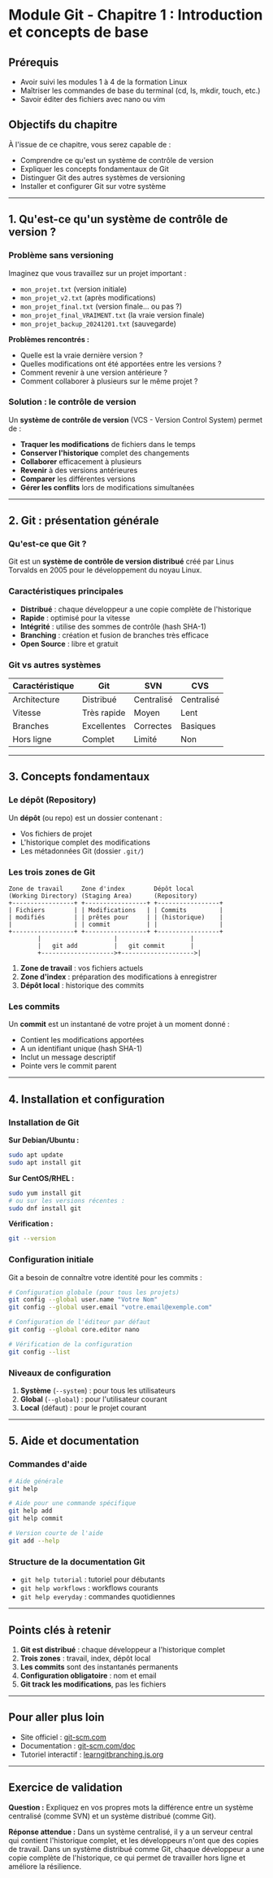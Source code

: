 # Module Git - Chapitre 1 : Introduction et concepts de base

## Prérequis
- Avoir suivi les modules 1 à 4 de la formation Linux
- Maîtriser les commandes de base du terminal (cd, ls, mkdir, touch, etc.)
- Savoir éditer des fichiers avec nano ou vim

## Objectifs du chapitre
À l'issue de ce chapitre, vous serez capable de :
- Comprendre ce qu'est un système de contrôle de version
- Expliquer les concepts fondamentaux de Git
- Distinguer Git des autres systèmes de versioning
- Installer et configurer Git sur votre système

---

## 1. Qu'est-ce qu'un système de contrôle de version ?

### Problème sans versioning
Imaginez que vous travaillez sur un projet important :
- `mon_projet.txt` (version initiale)
- `mon_projet_v2.txt` (après modifications)
- `mon_projet_final.txt` (version finale... ou pas ?)
- `mon_projet_final_VRAIMENT.txt` (la vraie version finale)
- `mon_projet_backup_20241201.txt` (sauvegarde)

**Problèmes rencontrés :**
- Quelle est la vraie dernière version ?
- Quelles modifications ont été apportées entre les versions ?
- Comment revenir à une version antérieure ?
- Comment collaborer à plusieurs sur le même projet ?

### Solution : le contrôle de version
Un **système de contrôle de version** (VCS - Version Control System) permet de :
- **Traquer les modifications** de fichiers dans le temps
- **Conserver l'historique** complet des changements
- **Collaborer** efficacement à plusieurs
- **Revenir** à des versions antérieures
- **Comparer** les différentes versions
- **Gérer les conflits** lors de modifications simultanées

---

## 2. Git : présentation générale

### Qu'est-ce que Git ?
Git est un **système de contrôle de version distribué** créé par Linus Torvalds en 2005 pour le développement du noyau Linux.

### Caractéristiques principales
- **Distribué** : chaque développeur a une copie complète de l'historique
- **Rapide** : optimisé pour la vitesse
- **Intégrité** : utilise des sommes de contrôle (hash SHA-1)
- **Branching** : création et fusion de branches très efficace
- **Open Source** : libre et gratuit

### Git vs autres systèmes
| Caractéristique | Git | SVN | CVS |
|-----------------|-----|-----|-----|
| Architecture | Distribué | Centralisé | Centralisé |
| Vitesse | Très rapide | Moyen | Lent |
| Branches | Excellentes | Correctes | Basiques |
| Hors ligne | Complet | Limité | Non |

---

## 3. Concepts fondamentaux

### Le dépôt (Repository)
Un **dépôt** (ou repo) est un dossier contenant :
- Vos fichiers de projet
- L'historique complet des modifications
- Les métadonnées Git (dossier `.git/`)

### Les trois zones de Git

```
Zone de travail     Zone d'index        Dépôt local
(Working Directory) (Staging Area)      (Repository)
+-----------------+ +-----------------+ +-----------------+
| Fichiers        | | Modifications   | | Commits         |
| modifiés        | | prêtes pour     | | (historique)    |
|                 | | commit          | |                 |
+-----------------+ +-----------------+ +-----------------+
        |                    |                    |
        |   git add          |   git commit       |
        +-------------------->+-------------------->|
```

1. **Zone de travail** : vos fichiers actuels
2. **Zone d'index** : préparation des modifications à enregistrer
3. **Dépôt local** : historique des commits

### Les commits
Un **commit** est un instantané de votre projet à un moment donné :
- Contient les modifications apportées
- A un identifiant unique (hash SHA-1)
- Inclut un message descriptif
- Pointe vers le commit parent

---

## 4. Installation et configuration

### Installation de Git

**Sur Debian/Ubuntu :**
```bash
sudo apt update
sudo apt install git
```

**Sur CentOS/RHEL :**
```bash
sudo yum install git
# ou sur les versions récentes :
sudo dnf install git
```

**Vérification :**
```bash
git --version
```

### Configuration initiale
Git a besoin de connaître votre identité pour les commits :

```bash
# Configuration globale (pour tous les projets)
git config --global user.name "Votre Nom"
git config --global user.email "votre.email@exemple.com"

# Configuration de l'éditeur par défaut
git config --global core.editor nano

# Vérification de la configuration
git config --list
```

### Niveaux de configuration
1. **Système** (`--system`) : pour tous les utilisateurs
2. **Global** (`--global`) : pour l'utilisateur courant
3. **Local** (défaut) : pour le projet courant

---

## 5. Aide et documentation

### Commandes d'aide
```bash
# Aide générale
git help

# Aide pour une commande spécifique
git help add
git help commit

# Version courte de l'aide
git add --help
```

### Structure de la documentation Git
- `git help tutorial` : tutoriel pour débutants
- `git help workflows` : workflows courants
- `git help everyday` : commandes quotidiennes

---

## Points clés à retenir

1. **Git est distribué** : chaque développeur a l'historique complet
2. **Trois zones** : travail, index, dépôt local
3. **Les commits** sont des instantanés permanents
4. **Configuration obligatoire** : nom et email
5. **Git track les modifications**, pas les fichiers

---

## Pour aller plus loin

- Site officiel : [git-scm.com](https://git-scm.com)
- Documentation : [git-scm.com/doc](https://git-scm.com/doc)
- Tutoriel interactif : [learngitbranching.js.org](https://learngitbranching.js.org)

---

## Exercice de validation

**Question :** Expliquez en vos propres mots la différence entre un système centralisé (comme SVN) et un système distribué (comme Git).

**Réponse attendue :** Dans un système centralisé, il y a un serveur central qui contient l'historique complet, et les développeurs n'ont que des copies de travail. Dans un système distribué comme Git, chaque développeur a une copie complète de l'historique, ce qui permet de travailler hors ligne et améliore la résilience.